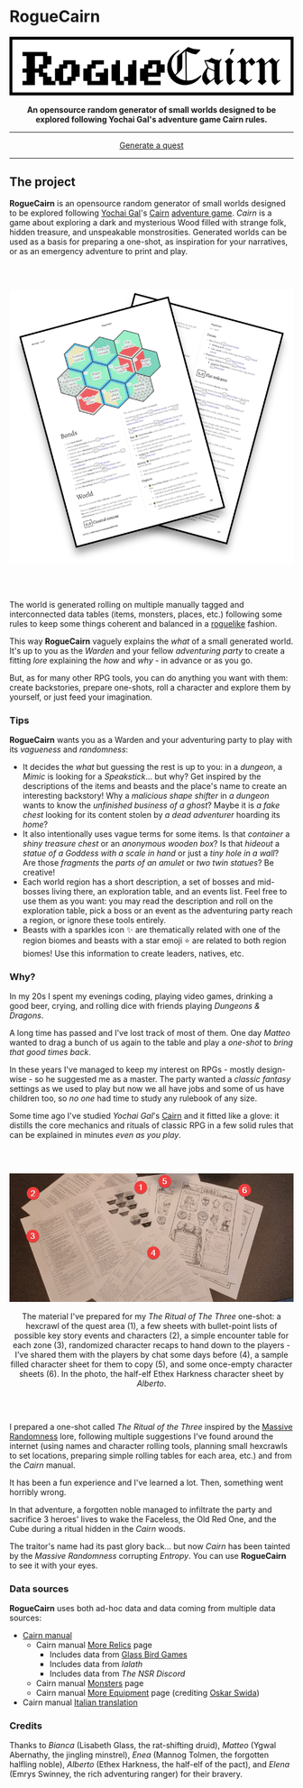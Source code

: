 # RogueCairn

<div align="center"><p><img src="markdown/logo-outline.png"></p></div><div align="center" style="font-weight:bold">An opensource random generator of small worlds designed to be explored following Yochai Gal's adventure game Cairn rules.</div>

---

<div align="center"><a href="https://www.kesiev.com/roguecairn/">Generate a quest</a></div>

---

## The project

**RogueCairn** is an opensource random generator of small worlds designed to be explored following [Yochai Gal](https://x.com/yochaigal1)'s [Cairn](https://cairnrpg.com/) [adventure game](https://questingblog.com/adventure-game-vs-osr/). _Cairn_ is a game about exploring a dark and mysterious Wood filled with strange folk, hidden treasure, and unspeakable monstrosities. Generated worlds can be used as a basis for preparing a one-shot, as inspiration for your narratives, or as an emergency adventure to print and play.

<div align="center" style="margin:60px 0">
    <p><img src="markdown/sheets.png"></p>
</div>

The world is generated rolling on multiple manually tagged and interconnected data tables (items, monsters, places, etc.) following some rules to keep some things coherent and balanced in a [roguelike](https://en.wikipedia.org/wiki/Roguelike) fashion.

This way **RogueCairn** vaguely explains the _what_ of a small generated world. It's up to you as the _Warden_ and your fellow _adventuring party_ to create a fitting _lore_ explaining the _how_ and _why_ - in advance or as you go.

But, as for many other RPG tools, you can do anything you want with them: create backstories, prepare one-shots, roll a character and explore them by yourself, or just feed your imagination.

### Tips

**RogueCairn** wants you as a Warden and your adventuring party to play with its _vagueness_ and _randomness_:

 * It decides the _what_ but guessing the rest is up to you: in a _dungeon_, a _Mimic_ is looking for a _Speakstick_... but why? Get inspired by the descriptions of the items and beasts and the place's name to create an interesting backstory! Why a _malicious shape shifter_ in _a dungeon_ wants to know the _unfinished business of a ghost_? Maybe it is _a fake chest_ looking for its content stolen by _a dead adventurer_ hoarding its _home_?
 * It also intentionally uses vague terms for some items. Is that _container_ a _shiny treasure chest_ or an _anonymous wooden box_? Is that _hideout_ a _statue of a Goddess with a scale in hand_ or just a _tiny hole in a wall_? Are those _fragments_ the _parts of an amulet_ or _two twin statues_? Be creative!
 * Each world region has a short description, a set of bosses and mid-bosses living there, an exploration table, and an events list. Feel free to use them as you want: you may read the description and roll on the exploration table, pick a boss or an event as the adventuring party reach a region, or ignore these tools entirely.
 * Beasts with a sparkles icon ✨ are thematically related with one of the region biomes and beasts with a star emoji ⭐ are related to both region biomes! Use this information to create leaders, natives, etc.

### Why?

In my 20s I spent my evenings coding, playing video games, drinking a good beer, crying, and rolling dice with friends playing _Dungeons & Dragons_.

A long time has passed and I've lost track of most of them. One day _Matteo_ wanted to drag a bunch of us again to the table and play a _one-shot_ to _bring that good times back_.

In these years I've managed to keep my interest on RPGs - mostly design-wise - so he suggested me as a master. The party wanted a _classic fantasy_ settings as we used to play but now we all have jobs and some of us have children too, so _no one_ had time to study any rulebook of any size.

Some time ago I've studied _Yochai Gal_'s [Cairn](https://cairnrpg.com/) and it fitted like a glove: it distills the core mechanics and rituals of classic RPG in a few solid rules that can be explained in minutes _even as you play_.

<div align="center" style="margin:60px 0;font-size:14px">
    <p><img src="markdown/ritual.png"></p>
    <p>The material I've prepared for my <i>The Ritual of The Three</i> one-shot: a hexcrawl of the quest area (1), a few sheets with bullet-point lists of possible key story events and characters (2), a simple encounter table for each zone (3), randomized character recaps to hand down to the players - I've shared them with the players by chat some days before (4), a sample filled character sheet for them to copy (5), and some once-empty character sheets (6). In the photo, the half-elf Ethex Harkness character sheet by <i>Alberto</i>.</p>
</div>

I prepared a one-shot called _The Ritual of the Three_ inspired by the [Massive Randomness](https://github.com/kesiev/massive-randomness-2/) lore, following multiple suggestions I've found around the internet (using names and character rolling tools, planning small hexcrawls to set locations, preparing simple rolling tables for each area, etc.) and from the _Cairn_ manual.

It has been a fun experience and I've learned a lot. Then, something went horribly wrong.

In that adventure, a forgotten noble managed to infiltrate the party and sacrifice 3 heroes' lives to wake the Faceless, the Old Red One, and the Cube during a ritual hidden in the _Cairn_ woods.

The traitor's name had its past glory back... but now _Cairn_ has been tainted by the _Massive Randomness_ corrupting _Entropy_. You can use **RogueCairn** to see it with your eyes.

### Data sources

**RogueCairn** uses both ad-hoc data and data coming from multiple data sources:

 * [Cairn manual](https://cairnrpg.com/)
   * Cairn manual [More Relics](https://cairnrpg.com/resources/more-relics/) page
     * Includes data from [Glass Bird Games](https://glassbirdgames.blogspot.com/)
     * Includes data from _Ialath_
     * Includes data from _The NSR Discord_
   * Cairn manual [Monsters](https://cairnrpg.com/resources/monsters/) page
   * Cairn manual [More Equipment](https://cairnrpg.com/resources/more-equipment/) page (crediting [Oskar Swida](https://oskarswida.itch.io/))
 * Cairn manual [Italian translation](https://it.cairnrpg.com/cairn-srd/)

### Credits

Thanks to _Bianca_ (Lisabeth Glass, the rat-shifting druid), _Matteo_ (Ygwal Abernathy, the jingling minstrel), _Enea_ (Mannog Tolmen, the forgotten halfling noble), _Alberto_ (Ethex Harkness, the half-elf of the pact), and _Elena_ (Emrys Swinney, the rich adventuring ranger) for their bravery.
